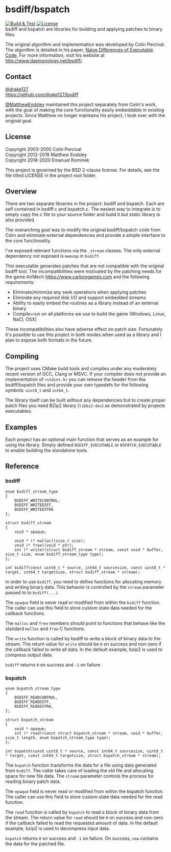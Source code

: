bsdiff/bspatch
=====
[![Build & Test](https://github.com/drake127/bsdiff/workflows/Build%20&%20Test/badge.svg)](https://github.com/drake127/bsdiff/actions?query=workflow%3A%22Build+%26+Test%22)
[![License](https://img.shields.io/badge/License-BSD%202--Clause-orange.svg)](https://opensource.org/licenses/BSD-2-Clause)  
bsdiff and bspatch are libraries for building and applying patches to binary
files.

The original algorithm and implementation was developed by Colin Percival.  
The algorithm is detailed in his paper, [Naïve Differences of Executable Code](http://www.daemonology.net/papers/bsdiff.pdf).
For more information, visit his website at <http://www.daemonology.net/bsdiff/>.

Contact
-----
[@drake127](https://github.com/drake127)  
https://github.com/drake127/bsdiff

[@MatthewEndsley](https://twitter.com/#!/MatthewEndsley) maintained this project
separately from Colin's work, with the goal of making the core functionality
easily embeddable in existing projects. Since Matthew no longer maintains his
project, I took over with the original goal.

License
-----
Copyright 2003-2005 Colin Percival  
Copyright 2012-2018 Matthew Endsley  
Copyright 2018-2020 Emanuel Komínek

This project is governed by the BSD 2-clause license. For details, see the file
titled LICENSE in the project root folder.

Overview
-----
There are two separate libraries in the project: bsdiff and bspatch. Each are
self contained in bsdiff.c and bspatch.c. The easiest way to integrate is to
simply copy the c file to your source folder and build it but static library is
also provided.

The overarching goal was to modify the original bsdiff/bspatch code from Colin
and eliminate external dependencies and provide a simple interface to the core
functionality.

I've exposed relevant functions via the `_stream` classes. The only external
dependency not exposed is `memcmp` in `bsdiff`.

This executable generates patches that are not compatible with the original
bsdiff tool. The incompatibilities were motivated by the patching needs for the
game AirMech <https://www.carbongames.com> and the following requirements:

* Eliminate/minimize any seek operations when applying patches
* Eliminate any required disk I/O and support embedded streams
* Ability to easily embed the routines as a library instead of an external
  binary
* Compile+run on all platforms we use to build the game (Windows, Linux, NaCl,
  OSX)

These incompatibilities also have adverse effect on patch size. Fortunately it's
possible to use this project in both modes when used as a library and I plan to
expose both formats in the future.

Compiling
-----
The project uses CMake build tools and compiles under any moderately recent
version of GCC, Clang or MSVC. If your compiler does not provide an
implementation of `<stdint.h>` you can remove the header from the bsdiff/bspatch
files and provide your own typedefs for the following symbols: `uint8_t` and
`int64_t`.

The library itself can be built without any dependencies but to create proper
patch files you need BZip2 library (`libbz2-dev`) as demonstrated by projects
executables.

Examples
-----
Each project has an optional main function that serves as an example for using
the library. Simply defined `BSDIFF_EXECUTABLE` or `BSPATCH_EXECUTABLE` to
enable building the standalone tools.

Reference
---------
### bsdiff

	enum bsdiff_stream_type
	{
		BSDIFF_WRITECONTROL,
		BSDIFF_WRITEDIFF,
		BSDIFF_WRITEEXTRA
	};

	struct bsdiff_stream
	{
		void * opaque;

		void * (* malloc)(size_t size);
		void (* free)(void * ptr);
		int (* write)(struct bsdiff_stream * stream, const void * buffer, size_t size, enum bsdiff_stream_type type);
	};

	int bsdiff(const uint8_t * source, int64_t sourcesize, const uint8_t * target, int64_t targetsize, struct bsdiff_stream * stream);

In order to use `bsdiff`, you need to define functions for allocating memory and
writing binary data. This behavior is controlled by the `stream` parameter
passed to to `bsdiff(...)`.

The `opaque` field is never read or modified from within the `bsdiff` function.
The caller can use this field to store custom state data needed for the callback
functions.

The `malloc` and `free` members should point to functions that behave like the
standard `malloc` and `free` C functions.

The `write` function is called by bsdiff to write a block of binary data to the
stream. The return value for `write` should be `0` on success and non-zero if
the callback failed to write all data. In the default example, bzip2 is used to
compress output data.

`bsdiff` returns `0` on success and `-1` on failure.

### bspatch

	enum bspatch_stream_type
	{
		BSDIFF_READCONTROL,
		BSDIFF_READDIFF,
		BSDIFF_READEXTRA,
	};

	struct bspatch_stream
	{
		void * opaque;
		int (* read)(const struct bspatch_stream * stream, void * buffer, size_t length, enum bspatch_stream_type type);
	};

	int bspatch(const uint8_t * source, const int64_t sourcesize, uint8_t * target, const int64_t targetsize, struct bspatch_stream * stream);

The `bspatch` function transforms the data for a file using data generated from
`bsdiff`. The caller takes care of loading the old file and allocating space for
new file data. The `stream` parameter controls the process for reading binary
patch data.

The `opaque` field is never read or modified from within the bspatch function.
The caller can use this field to store custom state data needed for the read
function.

The `read` function is called by `bspatch` to read a block of binary data from
the stream. The return value for `read` should be `0` on success and non-zero if
the callback failed to read the requested amount of data. In the default
example, bzip2 is used to decompress input data.

`bspatch` returns `0` on success and `-1` on failure. On success, `new` contains
the data for the patched file.
